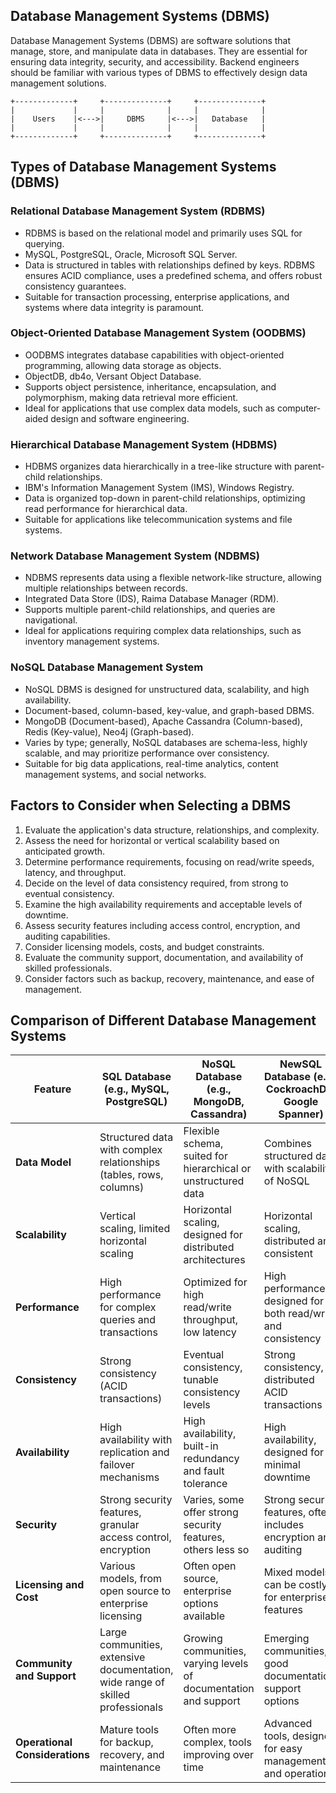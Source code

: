 ## Database Management Systems (DBMS)

Database Management Systems (DBMS) are software solutions that manage, store, and manipulate data in databases. They are essential for ensuring data integrity, security, and accessibility. Backend engineers should be familiar with various types of DBMS to effectively design data management solutions.

```
+-------------+     +--------------+     +--------------+
|             |     |              |     |              |
|    Users    |<--->|     DBMS     |<--->|   Database   |
|             |     |              |     |              |
+-------------+     +--------------+     +--------------+
```

## Types of Database Management Systems (DBMS)

### Relational Database Management System (RDBMS)

- RDBMS is based on the relational model and primarily uses SQL for querying.
- MySQL, PostgreSQL, Oracle, Microsoft SQL Server.
- Data is structured in tables with relationships defined by keys. RDBMS ensures ACID compliance, uses a predefined schema, and offers robust consistency guarantees.
- Suitable for transaction processing, enterprise applications, and systems where data integrity is paramount.

### Object-Oriented Database Management System (OODBMS)

- OODBMS integrates database capabilities with object-oriented programming, allowing data storage as objects.
- ObjectDB, db4o, Versant Object Database.
- Supports object persistence, inheritance, encapsulation, and polymorphism, making data retrieval more efficient.
- Ideal for applications that use complex data models, such as computer-aided design and software engineering.

### Hierarchical Database Management System (HDBMS)

- HDBMS organizes data hierarchically in a tree-like structure with parent-child relationships.
- IBM's Information Management System (IMS), Windows Registry.
- Data is organized top-down in parent-child relationships, optimizing read performance for hierarchical data.
- Suitable for applications like telecommunication systems and file systems.

### Network Database Management System (NDBMS)

- NDBMS represents data using a flexible network-like structure, allowing multiple relationships between records.
- Integrated Data Store (IDS), Raima Database Manager (RDM).
- Supports multiple parent-child relationships, and queries are navigational.
- Ideal for applications requiring complex data relationships, such as inventory management systems.

### NoSQL Database Management System

- NoSQL DBMS is designed for unstructured data, scalability, and high availability.
- Document-based, column-based, key-value, and graph-based DBMS.
- MongoDB (Document-based), Apache Cassandra (Column-based), Redis (Key-value), Neo4j (Graph-based).
- Varies by type; generally, NoSQL databases are schema-less, highly scalable, and may prioritize performance over consistency.
- Suitable for big data applications, real-time analytics, content management systems, and social networks.

## Factors to Consider when Selecting a DBMS

1. Evaluate the application's data structure, relationships, and complexity.
2. Assess the need for horizontal or vertical scalability based on anticipated growth.
3. Determine performance requirements, focusing on read/write speeds, latency, and throughput.
4. Decide on the level of data consistency required, from strong to eventual consistency.
5. Examine the high availability requirements and acceptable levels of downtime.
6. Assess security features including access control, encryption, and auditing capabilities.
7. Consider licensing models, costs, and budget constraints.
8. Evaluate the community support, documentation, and availability of skilled professionals.
9. Consider factors such as backup, recovery, maintenance, and ease of management.

## Comparison of Different Database Management Systems

| Feature                  | SQL Database (e.g., MySQL, PostgreSQL)                                      | NoSQL Database (e.g., MongoDB, Cassandra)                         | NewSQL Database (e.g., CockroachDB, Google Spanner)               |
|--------------------------|-----------------------------------------------------------------------------|-------------------------------------------------------------------|-------------------------------------------------------------------|
| **Data Model**           | Structured data with complex relationships (tables, rows, columns)          | Flexible schema, suited for hierarchical or unstructured data     | Combines structured data with scalability of NoSQL                |
| **Scalability**          | Vertical scaling, limited horizontal scaling                                | Horizontal scaling, designed for distributed architectures        | Horizontal scaling, distributed and consistent                    |
| **Performance**          | High performance for complex queries and transactions                       | Optimized for high read/write throughput, low latency             | High performance, designed for both read/write and consistency    |
| **Consistency**          | Strong consistency (ACID transactions)                                      | Eventual consistency, tunable consistency levels                  | Strong consistency, distributed ACID transactions                 |
| **Availability**         | High availability with replication and failover mechanisms                  | High availability, built-in redundancy and fault tolerance        | High availability, designed for minimal downtime                  |
| **Security**             | Strong security features, granular access control, encryption               | Varies, some offer strong security features, others less so       | Strong security features, often includes encryption and auditing  |
| **Licensing and Cost**   | Various models, from open source to enterprise licensing                    | Often open source, enterprise options available                   | Mixed models, can be costly for enterprise features               |
| **Community and Support**| Large communities, extensive documentation, wide range of skilled professionals | Growing communities, varying levels of documentation and support | Emerging communities, good documentation, support options         |
| **Operational Considerations** | Mature tools for backup, recovery, and maintenance                    | Often more complex, tools improving over time                     | Advanced tools, designed for easy management and operation        |
